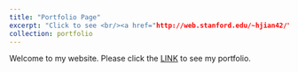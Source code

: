 ```yaml
---
title: "Portfolio Page"
excerpt: "Click to see <br/><a href="http://web.stanford.edu/~hjian42/">Hang Jiang's Portfolio Page</a>"
collection: portfolio
---
```


Welcome to my website. Please click the [LINK](http://web.stanford.edu/~hjian42/) to see my portfolio.